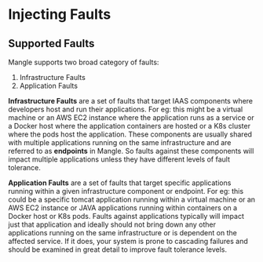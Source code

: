 # Injecting Faults

## Supported Faults

Mangle supports two broad category of faults:

1. Infrastructure Faults
2. Application Faults

**Infrastructure Faults** are a set of faults that target IAAS components where developers host and run their applications.  For eg: this might be a virtual machine or an AWS EC2 instance where the application runs as a service or a Docker host where the application containers are hosted or a K8s cluster where the pods host the application. These components are usually shared with multiple applications running on the same infrastructure and are referred to as **endpoints** in Mangle. So faults against these components will impact multiple applications unless they have different levels of fault tolerance.

**Application Faults** are a set of faults that target specific applications running within a given infrastructure component or endpoint.  For eg: this could be a specific tomcat application running within a virtual machine or an AWS EC2 instance or JAVA applications running within containers on a Docker host or K8s pods. Faults against applications typically will impact just that application and ideally should not bring down any other applications running on the same infrastructure or is dependent on the affected service. If it does, your system is prone to cascading failures and should be examined in great detail to improve fault tolerance levels.
